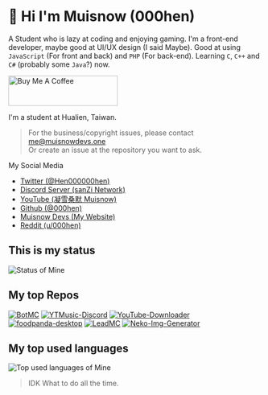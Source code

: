 # 👋 Hi I'm Muisnow (000hen)
A Student who is lazy at coding and enjoying gaming.
I'm a front-end developer, maybe good at UI/UX design (I said Maybe).
Good at using `JavaScript` (For front and back) and `PHP` (For back-end).
Learning `C`, `C++` and `C#` (probably some `Java`?) now.

<a href="https://www.buymeacoffee.com/muisnow" target="_blank"><img src="https://cdn.buymeacoffee.com/buttons/v2/arial-yellow.png" alt="Buy Me A Coffee" style="height: 60px !important;width: 217px !important;" ></a>

I'm a student at Hualien, Taiwan.

> For the business/copyright issues, please contact  
> me@muisnowdevs.one  
> Or create an issue at the repository you want to ask.

My Social Media
 * [Twitter (@Hen000000hen)](https://twitter.com/Hen000000hen)
 * [Discord Server (sanZi Network)](https://discord.gg/DMEV865)
 * [YouTube (凝雪桑默 Muisnow)](https://www.youtube.com/@Muisnow)
 * [Github (@000hen)](https://github.com/000hen)
 * [Muisnow Devs (My Website)](https://muisnowdevs.one)
 * [Reddit (u/000hen)](https://www.reddit.com/user/000hen)

## This is my status
![Status of Mine](https://github-readme-stats.vercel.app/api?username=000hen&show_icons=true&bg_color=45,5cc9ff,bb5cff&title_color=fff&border_color=fff&text_color=fff&hide_border=false&icon_color=ff47fc)

## My top Repos
[![BotMC](https://github-readme-stats.vercel.app/api/pin/?username=000hen&repo=BotMC&show_icons=true&bg_color=45,5cc9ff,bb5cff&title_color=fff&border_color=fff&text_color=fff&hide_border=false&icon_color=ff47fc)](https://github.com/000hen/BotMC)
[![YTMusic-Discord](https://github-readme-stats.vercel.app/api/pin/?username=000hen&repo=YTMusic-Discord&show_icons=true&bg_color=45,5cc9ff,bb5cff&title_color=fff&border_color=fff&text_color=fff&hide_border=false&icon_color=ff47fc)](https://github.com/000hen/YTMusic-Discord)
[![YouTube-Downloader](https://github-readme-stats.vercel.app/api/pin/?username=000hen&repo=YouTube-Downloader&show_icons=true&bg_color=45,5cc9ff,bb5cff&title_color=fff&border_color=fff&text_color=fff&hide_border=false&icon_color=ff47fc)](https://github.com/000hen/YouTube-Downloader)
[![foodpanda-desktop](https://github-readme-stats.vercel.app/api/pin/?username=000hen&repo=foodpanda-desktop&show_icons=true&bg_color=45,5cc9ff,bb5cff&title_color=fff&border_color=fff&text_color=fff&hide_border=false&icon_color=ff47fc)](https://github.com/000hen/foodpanda-desktop)
[![LeadMC](https://github-readme-stats.vercel.app/api/pin/?username=3zh-studio-network&repo=LeadMC&show_icons=true&bg_color=45,5cc9ff,bb5cff&title_color=fff&border_color=fff&text_color=fff&hide_border=false&icon_color=ff47fc)](https://github.com/3zh-studio-network/LeadMC)
[![Neko-Img-Generator](https://github-readme-stats.vercel.app/api/pin/?username=3zh-studio-network&repo=Neko-Img-Generator&show_icons=true&bg_color=45,5cc9ff,bb5cff&title_color=fff&border_color=fff&text_color=fff&hide_border=false&icon_color=ff47fc)](https://github.com/3zh-studio-network/LeadMC)

## My top used languages
![Top used languages of Mine](https://github-readme-stats.vercel.app/api/top-langs/?username=000hen&show_icons=true&bg_color=45,5cc9ff,bb5cff&title_color=fff&border_color=fff&text_color=fff&hide_border=false&icon_color=ff47fc)

> IDK What to do all the time.
